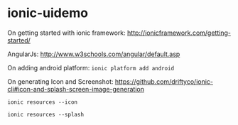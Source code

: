 # ionic-uidemo

On getting started with ionic framework:
http://ionicframework.com/getting-started/

AngularJs:
http://www.w3schools.com/angular/default.asp

On adding android platform:
```ionic platform add android```

On generating Icon and Screenshot:
https://github.com/driftyco/ionic-cli#icon-and-splash-screen-image-generation

```ionic resources --icon```

```ionic resources --splash```
